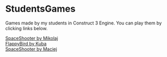 # StudentsGames
Games made by my students in Construct 3 Engine. You can play them by clicking links below.

[SpaceShooter by Mikolaj](https://jakubkivi.github.io/StudentsGames/Mikolaj/SpaceShooter/)<br>
[FlappyBird by Kuba](https://jakubkivi.github.io/StudentsGames/kuba/flappybird/)<br>
[SpaceShooter by Maciej](https://jakubkivi.github.io/StudentsGames/Maciej/SpaceShooter/)
